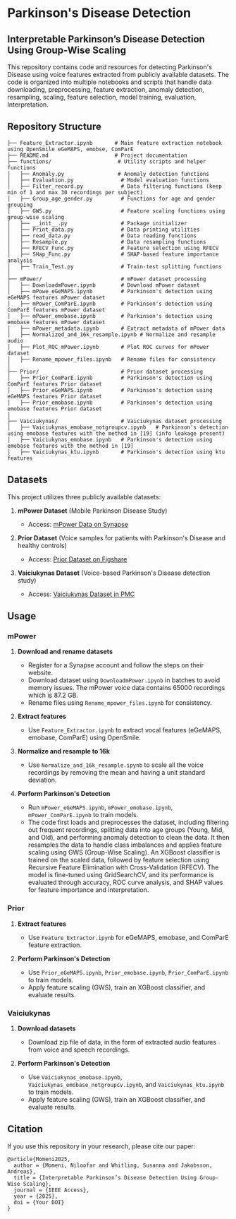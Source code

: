# Parkinson's Disease Detection

## Interpretable Parkinson’s Disease Detection Using Group-Wise Scaling

This repository contains code and resources for detecting Parkinson's Disease using voice features extracted from publicly available datasets. The code is organized into multiple notebooks and scripts that handle data downloading, preprocessing, feature extraction, anomaly detection, resampling, scaling, feature selection, model training, evaluation, Interpretation.

## Repository Structure

```
├── Feature_Extractor.ipynb       # Main feature extraction notebook using OpenSmile eGeMAPS, emobse, ComParE
├── README.md                     # Project documentation
├── functions/                     # Utility scripts and helper functions
│   ├── Anomaly.py                 # Anomaly detection functions
│   ├── Evaluation.py               # Model evaluation functions
│   ├── Filter_record.py            # Data filtering functions (keep min of 1 and max 30 recordings per subject)
│   ├── Group_age_gender.py         # Functions for age and gender grouping
│   ├── GWS.py                      # Feature scaling functions using group-wise scaling
│   ├── __init__.py                 # Package initializer
│   ├── Print_data.py               # Data printing utilities
│   ├── read_data.py                # Data reading functions
│   ├── Resample.py                 # Data resampling functions
│   ├── RFECV_Func.py               # Feature selection using RFECV
│   ├── SHap_Func.py                # SHAP-based feature importance analysis
│   ├── Train_Test.py               # Train-test splitting functions
│
├── mPower/                         # mPower dataset processing
│   ├── DownloadmPower.ipynb        # Download mPower dataset
│   ├── mPowe_eGeMAPS.ipynb         # Parkinson's detection using eGeMAPS features mPower dataset
│   ├── mPower_ComParE.ipynb        # Parkinson's detection using ComParE features mPower dataset
│   ├── mPower_emobase.ipynb        # Parkinson's detection using emobase features mPower dataset
│   ├── mPower_metadata.ipynb       # Extract metadata of mPower data
│   ├── Normalized_and_16k_resample.ipynb # Normalize and resample audio
│   ├── Plot_ROC_mPower.ipynb       # Plot ROC curves for mPower dataset
│   ├── Rename_mpower_files.ipynb   # Rename files for consistency
│
├── Prior/                          # Prior dataset processing
│   ├── Prior_ComParE.ipynb         # Parkinson's detection using ComParE features Prior dataset
│   ├── Prior_eGeMAPS.ipynb         # Parkinson's detection using eGeMAPS features Prior dataset
│   ├── Prior_emobase.ipynb         # Parkinson's detection using emobase features Prior dataset
│
├── Vaiciukynas/                    # Vaiciukynas dataset processing
│   ├── Vaiciukynas_emobase_notgroupcv.ipynb   # Parkinson's detection using emobase features with the method in [19] (info leakage present)
│   ├── Vaiciukynas_emobase.ipynb   # Parkinson's detection using emobase features with the method in [19]
│   ├── Vaiciukynas_ktu.ipynb       # Parkinson's detection using ktu features
```

## Datasets

This project utilizes three publicly available datasets:

1. **mPower Dataset** (Mobile Parkinson Disease Study)  
   - Access: [mPower Data on Synapse](https://dhealth.synapse.org/Explore/Collections/DetailsPage?study=mPower%20Mobile%20Parkinson%20Disease%20Study#DataAccess)

2. **Prior Dataset** (Voice samples for patients with Parkinson's Disease and healthy controls)  
   - Access: [Prior Dataset on Figshare](https://figshare.com/articles/dataset/Voice_Samples_for_Patients_with_Parkinson_s_Disease_and_Healthy_Controls/23849127)

3. **Vaiciukynas Dataset** (Voice-based Parkinson's Disease detection study)  
   - Access: [Vaiciukynas Dataset in PMC](https://pmc.ncbi.nlm.nih.gov/articles/PMC5628839/)

## Usage

### mPower

1. **Download and rename datasets**  
   - Register for a Synapse account and follow the steps on their website.
   - Download dataset using `DownloadmPower.ipynb` in batches to avoid memory issues. The mPower voice data contains 65000 recordings which is 87.2 GB.
   - Rename files using `Rename_mpower_files.ipynb` for consistency.

2. **Extract features**  
   - Use `Feature_Extractor.ipynb` to extract vocal features (eGeMAPS, emobase, ComParE) using OpenSmile.

3. **Normalize and resample to 16k**  
   - Use `Normalize_and_16k_resample.ipynb` to scale all the voice recordings by removing the mean and having a unit standard deviation.

4. **Perform Parkinson's Detection**  
   - Run `mPower_eGeMAPS.ipynb`, `mPower_emobase.ipynb`, `mPower_ComParE.ipynb` to train models.
   - The code first loads and preprocesses the dataset, including filtering out frequent recordings, splitting data into age groups (Young, Mid, and Old), and performing anomaly detection to clean the data. It then resamples the data to handle class imbalances and applies feature scaling using GWS (Group-Wise Scaling). An XGBoost classifier is trained on the scaled data, followed by feature selection using Recursive Feature Elimination with Cross-Validation (RFECV). The model is fine-tuned using GridSearchCV, and its performance is evaluated through accuracy, ROC curve analysis, and SHAP values for feature importance and interpretation.

### Prior

1. **Extract features**  
   - Use `Feature_Extractor.ipynb` for eGeMAPS, emobase, and ComParE feature extraction.

2. **Perform Parkinson's Detection**  
   - Use `Prior_eGeMAPS.ipynb`, `Prior_emobase.ipynb`, `Prior_ComParE.ipynb` to train models.
   - Apply feature scaling (GWS), train an XGBoost classifier, and evaluate results.

### Vaiciukynas

1. **Download datasets**  
   - Download zip file of data, in the form of extracted audio features from voice and speech recordings.

2. **Perform Parkinson's Detection**  
   - Use `Vaiciukynas_emobase.ipynb`, `Vaiciukynas_emobase_notgroupcv.ipynb`, and `Vaiciukynas_ktu.ipynb` to train models.
   - Apply feature scaling (GWS), train an XGBoost classifier, and evaluate results.

## Citation

If you use this repository in your research, please cite our paper:

```
@article{Momeni2025,
  author = {Momeni, Niloofar and Whitling, Susanna and Jakobsson, Andreas},
  title = {Interpretable Parkinson’s Disease Detection Using Group-Wise Scaling},
  journal = {IEEE Access},
  year = {2025},
  doi = {Your DOI}
}
```



